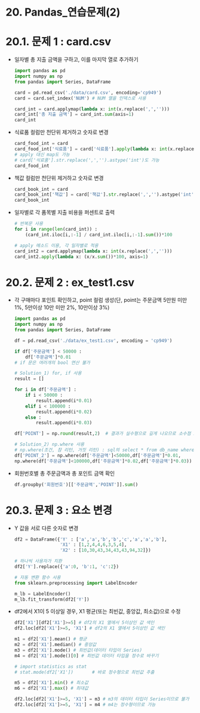 # 20. Pandas_연습문제(2)

# 20.1. 문제 1 : card.csv

- 일자별 총 지출 금액을 구하고, 이를 마지막 열로 추가하기
    
    ```python
    import pandas as pd
    import numpy as np
    from pandas import Series, DataFrame
    
    card = pd.read_csv('./data/card.csv', encoding='cp949')
    card = card.set_index('NUM') # NUM 열을 인덱스로 사용
    
    card_int = card.applymap(lambda x: int(x.replace(',','')))
    card_int['총 지출 금액'] = card_int.sum(axis=1)
    card_int
    ```
    

- 식료품 컬럼만 천단위 제거하고 숫자로 변경
    
    ```python
    card_food_int = card
    card_food_int['식료품'] = card['식료품'].apply(lambda x: int(x.replace(',','')))
    # apply 대신 map도 가능
    # card['식료품'].str.replace(',','').astype('int')도 가능
    card_food_int
    ```
    

- 책값 컬럼만 천단위 제거하고 숫자로 변경
    
    ```python
    card_book_int = card
    card_book_int['책값'] = card['책값'].str.replace(',','').astype('int')
    card_book_int
    ```
    

- 일자별로 각 품목별 지출 비용을 퍼센트로 출력
    
    ```python
    # 반복문 사용
    for i in range(len(card_int)) :
    	(card_int.iloc[i,:-1] / card_int.iloc[i,:-1].sum())*100
    
    # apply 메소드 이용, 각 일자별로 적용
    card_int2 = card.applymap(lambda x: int(x.replace(',','')))
    card_int2.apply(lambda x: (x/x.sum())*100, axis=1)
    ```
    

# 20.2. 문제 2 : ex_test1.csv

- 각 구매마다 포인트 확인하고, point 컬럼 생성(단, point는 주문금액 5만원 미만 1%, 5만이상 10만 미만 2%, 10만이상 3%)
    
    ```python
    import pandas as pd
    import numpy as np
    from pandas import Series, DataFrame
    
    df = pd.read_csv('./data/ex_test1.csv', encoding = 'cp949')
    
    if df['주문금액'] < 50000 :
    	df['주문금액']*0.01
    # if 문은 여러개의 bool 연산 불가
    
    # Solution_1) for, if 사용
    result = []
    
    for i in df['주문금액'] :
    	if i < 50000 :
    		result.append(i*0.01)
    	elif i < 100000 :
    		result.append(i*0.02)
    	else :
    		result.append(i*0.03)
    
    df['POINT'] = np.round(result,2)  # 결과가 실수형으로 길게 나오므로 소수점 2자리까지만 반올림으로
    
    # Solution_2) np.where 사용
    # np.where(조건, 참 리턴, 거짓 리턴) : sql의 select * from db_name where 조건절 형태를 따옴
    df['POINT_2'] = np.where(df['주문금액']<50000,df['주문금액']*0.01,
    np.where(df['주문금액']<100000,df['주문금액']*0.02,df['주문금액']*0.03))
    ```
    

- 회원번호별 총 주문금액과 총 포인트 금액 확인
    
    ```python
    df.groupby('회원번호')[['주문금액','POINT']].sum()
    ```
    

# 20.3. 문제 3 : 요소 변경

- Y 값을 서로 다른 숫자로 변경
    
    ```python
    df2 = DataFrame({'Y' : ['a','a','b','b','c','a','a','b'],
                     'X1' : [1,2,4,4,6,3,5,4],
                     'X2' : [10,30,43,34,43,43,94,32]})
    
    # 하나씩 사용자가 치환
    df2['Y'].replace({'a':0, 'b':1, 'c':2})
    
    # 자동 변환 함수 사용
    from sklearn.preprocessing import LabelEncoder
    
    m_lb = LabelEncoder()
    m_lb.fit_transform(df2['Y'])
    ```
    
- df2에서 X1이 5 이상일 경우, X1 평균(또는 최빈값, 중앙값, 최소값)으로 수정
    
    ```python
    df2['X1'][df2['X1']>=5] # df2의 X1 열에서 5이상인 값 색인
    df2.loc[df2['X1']>=5, 'X1'] # df2의 X1 열에서 5이상인 값 색인
    
    m1 = df2['X1'].mean() # 평균
    m2 = df2['X1'].median() # 중앙값
    m3 = df2['X1'].mode() # 최빈값(데이터 타입이 Series) 
    m4 = df2['X1'].mode()[0] # 최빈값 데이터 타입을 정수로 바꾸기
    
    # import statistics as stat
    # stat.mode(df2['X1'])       # 바로 정수형으로 최빈값 추출
    
    m5 = df2['X1'].min() # 최소값
    m6 = df2['X1'].max() # 최대값
    
    df2.loc[df2['X1']>=5, 'X1'] = m3 # m3의 데이터 타입이 Series이므로 불가
    df2.loc[df2['X1']>=5, 'X1'] = m4 # m4는 정수형이므로 가능
    ```